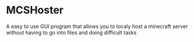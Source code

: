 # MCSHoster
A easy to use GUI program that allows you to localy host a minecraft server without having to go into files and doing difficult tasks
